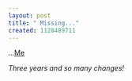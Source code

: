 ```yaml
--- 
layout: post
title: " Missing..."
created: 1128489711
---
```

...<a href="http://www.flickr.com/photos/nimbupani/49558314/" title="My face three years ago!">Me</a>

<em>Three years and so many changes!</em>

